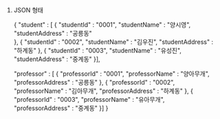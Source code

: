 1. JSON 형태
    
    {
      "student" : [
      {
        "studentId" : "0001",
        "studentName" : "양시영",
        "studentAddress" : "공릉동"	
      },
      {
        "studentId" : "0002",
        "studentName" : "김우진",
        "studentAddress" : "하계동"
      },
      {
        "studentId" : "0003",
        "studentName" : "유성진",
        "studentAddress" : "중계동"
      }],
      
      "professor" : [
      {
        "professorId" : "0001",
        "professorName" : "양아무개",
        "professorAddress" : "공릉동"
      },
      {
        "professorId" : "0002",
        "professorName" : "김아무개",
        "professorAddress" : "하계동"
      },
      {
        "professorId" : "0003",
        "professorName" : "유아무개",
        "professorAddress" : "중계동"
      }]
    }
